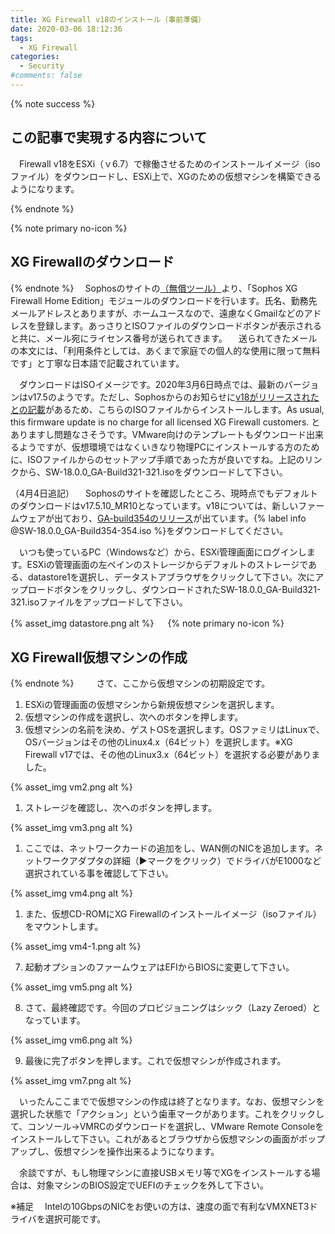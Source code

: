 ```yaml
---
title: XG Firewall v18のインストール（事前準備）
date: 2020-03-06 18:12:36
tags:
  - XG Firewall
categories:
  - Security
#comments: false
---
```

{% note success  %}

## この記事で実現する内容について

　Firewall v18をESXi（ｖ6.7）で稼働させるためのインストールイメージ（isoファイル）をダウンロードし、ESXi上で、XGのための仮想マシンを構築できるようになります。

{% endnote %}

<!-- more -->
{% note primary no-icon %}

## XG Firewallのダウンロード

{% endnote %}
　Sophosのサイトの[（無償ツール）](https://www.sophos.com/ja-jp/products/free-tools.aspx)より、「Sophos XG Firewall Home Edition」モジュールのダウンロードを行います。氏名、勤務先メールアドレスとありますが、ホームユースなので、遠慮なくGmailなどのアドレスを登録します。あっさりとISOファイルのダウンロードボタンが表示されると共に、メール宛にライセンス番号が送られてきます。
　送られてきたメールの本文には、「利用条件としては、あくまで家庭での個人的な使用に限って無料です」と丁寧な日本語で記載されています。
<!-- more -->
 　ダウンロードはISOイメージです。2020年3月6日時点では、最新のバージョンはv17.5のようです。ただし、Sophosからのお知らせに[v18がリリースされたとの記載](https://community.sophos.com/products/xg-firewall/b/blog/posts/sophos-xg-firewall-v18-is-now-available)があるため、こちらのISOファイルからインストールします。As usual, this firmware update is no charge for all licensed XG Firewall customers. とありますし問題なさそうです。VMware向けのテンプレートもダウンロード出来るようですが、仮想環境ではなくいきなり物理PCにインストールする方のために、ISOファイルからのセットアップ手順であった方が良いですね。上記のリンクから、SW-18.0.0_GA-Build321-321.isoをダウンロードして下さい。

（4月4日追記）
　Sophosのサイトを確認したところ、現時点でもデフォルトのダウンロードはv17.5.10_MR10となっています。v18については、新しいファームウェアが出ており、[GA-build354のリリース](https://community.sophos.com/products/xg-firewall/b/blog/posts/xg-firewall-v18-ga_2d00_build354-is-now-available)が出ています。{% label info @SW-18.0.0_GA-Build354-354.iso %}をダウンロードしてください。

 　いつも使っているPC（Windowsなど）から、ESXi管理画面にログインします。ESXiの管理画面の左ペインのストレージからデフォルトのストレージである、datastore1を選択し、データストアブラウザをクリックして下さい。次にアップロードボタンをクリックし、ダウンロードされたSW-18.0.0_GA-Build321-321.isoファイルをアップロードして下さい。

 {% asset_img datastore.png alt %}
 　
{% note primary no-icon %}

## XG Firewall仮想マシンの作成

{% endnote %}
 　
 　さて、ここから仮想マシンの初期設定です。

1. ESXiの管理画面の仮想マシンから新規仮想マシンを選択します。
1. 仮想マシンの作成を選択し、次へのボタンを押します。
2. 仮想マシンの名前を決め、ゲストOSを選択します。OSファミリはLinuxで、OSバージョンはその他のLinux4.x（64ビット）を選択します。※XG Firewall v17では、その他のLinux3.x（64ビット）を選択する必要がありました。

{% asset_img vm2.png alt %}

1. ストレージを確認し、次へのボタンを押します。

{% asset_img vm3.png alt %}

1. ここでは、ネットワークカードの追加をし、WAN側のNICを追加します。ネットワークアダプタの詳細（▶︎マークをクリック）でドライバがE1000など選択されている事を確認して下さい。

{% asset_img vm4.png alt %}

1. また、仮想CD-ROMにXG Firewallのインストールイメージ（isoファイル）をマウントします。

{% asset_img vm4-1.png alt %}

7. 起動オプションのファームウェアはEFIからBIOSに変更して下さい。

{% asset_img vm5.png alt %}

8. さて、最終確認です。今回のプロビジョニングはシック（Lazy Zeroed）となっています。

{% asset_img vm6.png alt %}

9. 最後に完了ボタンを押します。これで仮想マシンが作成されます。

{% asset_img vm7.png alt %}

　いったんここまでで仮想マシンの作成は終了となります。なお、仮想マシンを選択した状態で「アクション」という歯車マークがあります。これをクリックして、コンソール→VMRCのダウンロードを選択し、VMware Remote Consoleをインストールして下さい。これがあるとブラウザから仮想マシンの画面がポップアップし、仮想マシンを操作出来るようになります。

　余談ですが、もし物理マシンに直接USBメモリ等でXGをインストールする場合は、対象マシンのBIOS設定でUEFIのチェックを外して下さい。

※補足
　Intelの10GbpsのNICをお使いの方は、速度の面で有利なVMXNET3ドライバを選択可能です。
